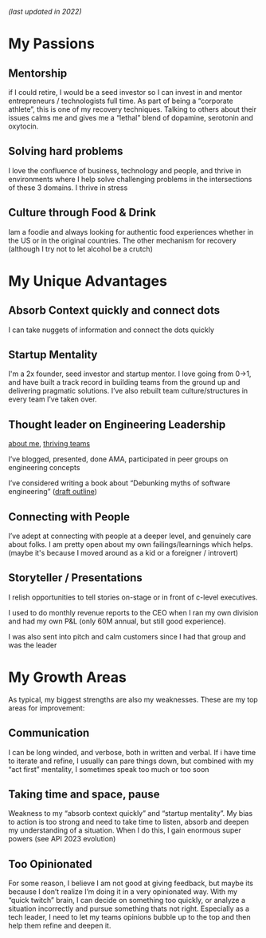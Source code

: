 _(last updated in 2022)_

# My Passions

## Mentorship

if I could retire, I would be a seed investor so I can invest in and mentor entrepreneurs / technologists full time.  As part of being a “corporate athlete”, this is one of my recovery techniques.  Talking to others about their issues calms me and gives me a “lethal” blend of dopamine, serotonin and oxytocin.

## Solving hard problems

I love the confluence of business, technology and people, and thrive in environments where I help solve challenging problems in the intersections of these 3 domains.  I thrive in stress

## Culture through Food & Drink

Iam a foodie and always looking for authentic food experiences whether in the US or in the original countries.  The other mechanism for recovery (although I try not to let alcohol be a crutch)

# My Unique Advantages

## Absorb Context quickly and connect dots

I can take nuggets of information and connect the dots quickly

## Startup Mentality
I'm a 2x founder, seed investor and startup mentor. I love going from 0->1, and have built a track record in building teams from the ground up and delivering pragmatic solutions.  I’ve also rebuilt team culture/structures in every team I’ve taken over.

## Thought leader on Engineering Leadership
[about me](https://github.com/batmany13/about-me/blob/master/README.md), [thriving teams](https://github.com/batmany13/about-me/blob/master/thriving_team.md)

I’ve blogged, presented, done AMA, participated in peer groups on engineering concepts

I’ve considered writing a book about “Debunking myths of software engineering” ([draft outline](https://docs.google.com/document/d/1JOMMf7IPcQ4LSMBzLGZCTvBULaxp4ZC4WHGjI3LTPWA/edit))

## Connecting with People

I’ve adept at connecting with people at a deeper level, and genuinely care about folks.  I am pretty open about my own failings/learnings which helps.
(maybe it's because I moved around as a kid or a foreigner / introvert)

## Storyteller / Presentations

I relish opportunities to tell stories on-stage or in front of c-level executives. 

I used to do monthly revenue reports to the CEO when I ran my own division and had my own P&L (only 60M annual, but still good experience).

I was also sent into pitch and calm customers since I had that group and was the leader

# My Growth Areas

As typical, my biggest strengths are also my weaknesses.  These are my top areas for improvement:

## Communication

I can be long winded, and verbose, both in written and verbal.  If i have time to iterate and refine, I usually can pare things down, but combined with my “act first” mentality, I sometimes speak too much or too soon

## Taking time and space, pause

Weakness to my “absorb context quickly” and “startup mentality”.   My bias to action is too strong and need to take time to listen, absorb and deepen my understanding of a situation.  When I do this, I gain enormous super powers (see API 2023 evolution)

## Too Opinionated 

For some reason, I believe I am not good at giving feedback, but maybe its because I don’t realize I’m doing it in a very opinionated way.  With my “quick twitch” brain, I can decide on something too quickly, or analyze a situation incorrectly and pursue something thats not right.  Especially as a tech leader, I need to let my teams opinions bubble up to the top and then help them refine and deepen it.
